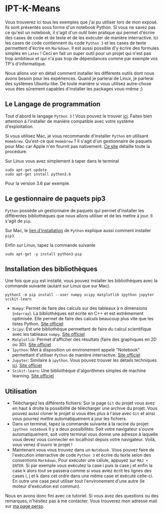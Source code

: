 # IPT-K-Means

Vous trouverez ici tous les exemples que j'ai pu utiliser lors de mon exposé.
Ils sont présentés sous forme d'un notebook Python.
Si vous ne savez pas ce qu'est un notebook, il s'agit d'un outil bien pratique
qui permet d'écrire des cases de code et de texte et de les exécuter de manière interractive. Ici les cases de
code contiennent du code `Python 3` et les cases de texte permettent d'écrire en
`Markdown`. Il est aussi possible d'y écrire des formules simples en `Latex` !
Ceci en fait un super outil pour un projet qui n'est pas trop ambitieux et
qui n'a pas trop de dépendances comme par exemple vos TP's d'informatique.

Nous allons voir en détail comment installer les différents outils dont nous
avons besoin pour les expériences.
Quand je parlerai de Linux, je parlerai des systèmes Ubuntu-like.
De toute manière si vous utilisez autre-chose vous êtes sûrement capables d'installer
les packages vous-même ;)

## Le Langage de programmation

Tout d'abord le langage `Python 3` ! Vous pouvez le trouver
[ici](https://www.python.org/downloads/). Faites bien attention à l'installer
de manière compatible avec votre système d'exploitation.

Si vous utilisez Mac, je vous recommande d'installer `Python` en utilisant
`Homebrew`. Qu'est-ce que `Homebrew` ? Il s'agit d'un gestionnaire de paquets pour
Mac car Apple n'en fournit pas nativement.
[Ce site](http://docs.python-guide.org/en/latest/starting/install3/osx/)
détaille toute la procédure.

Sur Linux vous avez simplement à taper dans le terminal
```
sudo apt-get update
sudo apt-get install python3.6
```
Pour la version 3.6 par exemple.

## Le gestionnaire de paquets pip3

`Python` possède un gestionnaire de paquets qui permet d'installer les différentes
bibliothèques que nous allons utiliser et de les mettre à jour. Il s'agit de
`pip`.

Sur Mac, le [lien d'installation](http://docs.python-guide.org/en/latest/starting/install3/osx/)
de `Python` explique aussi comment installer `pip3`.

Enfin sur Linux, tapez la commande suivante
```
sudo apt-get -y install python3-pip
```

## Installation des bibliothèques

Une fois que `pip` est installé, vous pouvez installer les bibliothèques avec la commande suivante (autant sur Linux que sur Mac).

```
python3 -m pip install --user numpy scipy matplotlib ipython jupyter scikit-learn
```
- `Numpy`: Permet de faire des calculs sur des tableaux à n dimensions (`ndarray`).
La bibliothèques est écrite en C++ et est extrèmement optimisée. Elle permet de faire des calculs beaucoup
plus vite que les listes Python.
[Site officiel](http://www.numpy.org/)
- `Scipy`: Est une bibliothèque permettant de faire du calcul scientifique avec les tableaux `numpy`.
[Site officiel](https://www.scipy.org/)
- `Matplotlib`: Permet d'afficher des résultats (faire des graphiques en 2D ou 3D).
[Site officiel](https://matplotlib.org/)
- `Ipython`: Met à disposition un environement appelé "Notebook" permettant d'utiliser `Python`
de manière interractive.
[Site officiel](https://ipython.org/)
- `Jupyter`: Similaire à `ipython`. Vous pouvez trouver les détails techniques [ici](https://www.datacamp.com/community/blog/ipython-jupyter).
[Site officiel](http://jupyter.org/)
- `Scikit-learn`: Une bibliothèque d'algorithmes simples de machine learning.
[Site officiel](http://scikit-learn.org/stable/)

## Utilisation

- Téléchargez les différents fichiers: Sur la page `Git` du projet vous avez en haut à droite
la possibilité de télécharger une archive du projet. Vous pouvez aussi cloner le projet si vous êtes plus à l'aise
avec `Git` et ainsi vous pourrez mettre automatiquement à jour les fichiers.
- Dans un terminal, tapez la commande suivante à la racine du projet:
`ipython notebook`
Il y a deux possibilités: Soit votre navigateur s'ouvre automatiquement, soit votre terminal vous
donne une adresse à laquelle vous devez vous connecter en localhost depuis votre navigateur.
Voilà, vous venez d'ouvrir le projet !
- Maintenant vous vous trouvez dans un `Notebook`. Vous pouvez faire de l'exécution interractive de code `Python 3`
et écrire du texte selon des conventions `Markdown`.
Pour exécuter une célule, appuyez sur `MAJ + ENTER`.
Si par exemple vous exécutez la case i puis la case j et enfin la case k alors
tout se passera comme si vous aviez écrit les lignes des cases i, j et k dans cet
ordre dans une même case et exécuté celle-ci. En outre une case peut utiliser tout l'environement d'une autre
(le moteur d'exécution est commun).


Nous en avons donc fini avec ce tutoriel. Si vous avez des questions ou des remarques, n'hésitez pas à me contacter.
Vous trouverez mon adresse mail sur [ma page perso](https://clementlalanne.github.io/).
